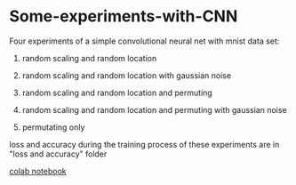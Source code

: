 # Some-experiments-with-CNN

Four experiments of a simple convolutional neural net with mnist data set:

1) random scaling and random location

2) random scaling and random location with gaussian noise

3) random scaling and random location and permuting

4) random scaling and random location and permuting with gaussian noise

5) permutating only

loss and accuracy during the training process of these experiments are in "loss and accuracy" folder

[colab notebook](https://colab.research.google.com/drive/1Z8RMcHFRS5gdbKbxP2ReZoyRwF9tm5np)
